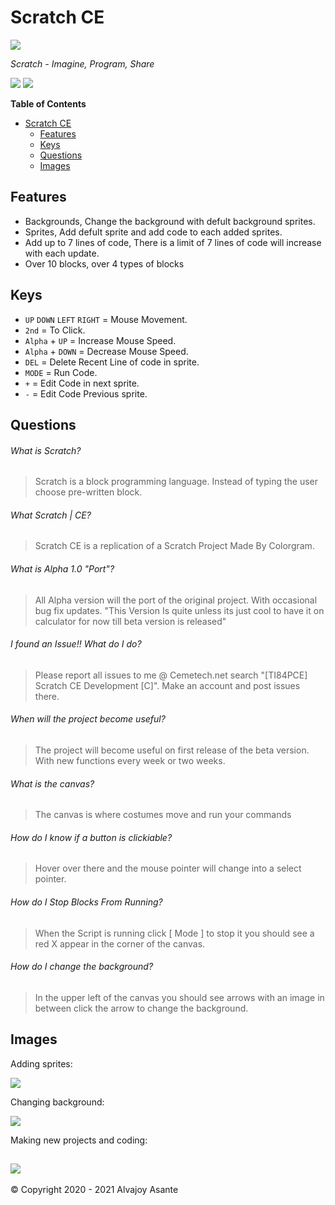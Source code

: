 # Scratch CE
![](https://i.imgur.com/p60f5Iu.png)

*Scratch - Imagine, Program, Share*

![](https://img.shields.io/github/issues/Overload02/Scratch-CE?style=plastic) ![](https://img.shields.io/github/license/Overload02/Scratch-CE)

**Table of Contents**

<!--ts-->
* [Scratch CE](#scratch-ce)
  * [Features](#features)
  * [Keys](#keys)
  * [Questions](#questions)
  * [Images](#images)
<!--te-->

## Features
- Backgrounds, Change the background with defult background sprites.
- Sprites,  Add defult sprite and add code to each added sprites. 
- Add up to 7 lines of code, There is a limit of 7 lines of code will increase with each update.
- Over 10 blocks, over 4 types of blocks 

## Keys
- `UP` `DOWN` `LEFT` `RIGHT` = Mouse Movement. 
- `2nd` = To Click. 
- `Alpha` + `UP` = Increase Mouse Speed. 
- `Alpha` + `DOWN` = Decrease Mouse Speed.
- `DEL` = Delete Recent Line of code in sprite. 
- `MODE` = Run Code. 
- `+` = Edit Code in next sprite. 
- `-` = Edit Code Previous sprite.

## Questions
###### What is Scratch?
> Scratch is a block programming language. Instead of typing the user choose pre-written block.

###### What Scratch | CE?
> Scratch CE is a replication of a Scratch Project Made By Colorgram.

###### What is Alpha 1.0 "Port"?
> All Alpha version will the port of the original project. With occasional bug fix updates. "This Version Is quite unless its just cool to have it on calculator for now till beta version is released"

###### I found an Issue!! What do I do?
> Please report all issues to me @ Cemetech.net search "[TI84PCE] Scratch CE Development [C]". Make an account and post issues there.

###### When will the project become useful?
> The project will become useful on first release of the beta version. With new functions every week or two weeks.

###### What is the canvas?
> The canvas is where costumes move and run your commands

###### How do I know if a button is clickiable?
> Hover over there and the mouse pointer will change into a select pointer.

###### How do I Stop Blocks From Running?
> When the Script is running click [ Mode ] to stop it you should see a red X appear in the corner of the canvas.

###### How do I change the background?
> In the upper left of the canvas you should see arrows with an image in between click the arrow to change the background.

## Images
Adding sprites:

![](https://i.imgur.com/aiwaZrY.png)

Changing background:

![](https://i.imgur.com/2ONGXlj.png)

Making new projects and coding:

![](https://i.imgur.com/bLaxWpE.png)
------------

 &copy; Copyright 2020 - 2021 Alvajoy Asante
